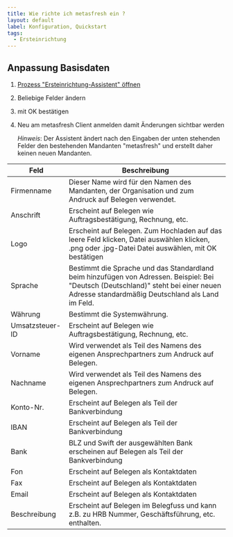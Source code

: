 ```yaml
---
title: Wie richte ich metasfresh ein ?
layout: default
label: Konfiguration, Quickstart
tags: 
  - Ersteinrichtung
---
```

## Anpassung Basisdaten

1. [Prozess "Ersteinrichtung-Assistent" öffnen](Wie_finde_und_öffne_ich_ein_Fenster) 
1. Beliebige Felder ändern
1. mit OK bestätigen
1. Neu am metasfresh Client anmelden damit Änderungen sichtbar werden

	*Hinweis*: Der Assistent ändert nach den Eingaben der unten stehenden Felder den bestehenden Mandanten "metasfresh" und erstellt daher keinen neuen Mandanten. 

Feld|Beschreibung
---|---
Firmenname	| Dieser Name wird für den Namen des Mandanten, der Organisation und zum Andruck auf Belegen verwendet.
Anschrift|	Erscheint auf Belegen wie Auftragsbestätigung, Rechnung, etc.
Logo	| Erscheint auf Belegen. Zum Hochladen auf das leere Feld klicken, Datei auswählen klicken, .png oder .jpg-Datei Datei auswählen, mit OK bestätigen
Sprache|Bestimmt die Sprache und das Standardland beim hinzufügen von Adressen. Beispiel: Bei "Deutsch (Deutschland)" steht bei einer neuen Adresse standardmäßig Deutschland als Land im Feld.
Währung | Bestimmt die Systemwährung.
Umsatzsteuer-ID	| Erscheint auf Belegen wie Auftragsbestätigung, Rechnung, etc.
Vorname| Wird verwendet als Teil des Namens des eigenen Ansprechpartners zum Andruck auf Belegen.
Nachname|Wird verwendet als Teil des Namens des eigenen Ansprechpartners zum Andruck auf Belegen.
Konto-Nr.|Erscheint auf Belegen als Teil der Bankverbindung
IBAN |Erscheint auf Belegen als Teil der Bankverbindung
Bank|BLZ und Swift der ausgewählten Bank erscheinen auf Belegen als Teil der Bankverbindung
Fon|Erscheint auf Belegen als Kontaktdaten
Fax|Erscheint auf Belegen als Kontaktdaten
Email|Erscheint auf Belegen als Kontaktdaten
Beschreibung|Erscheint auf Belegen im Belegfuss und kann z.B. zu HRB Nummer, Geschäftsführung, etc. enthalten.
